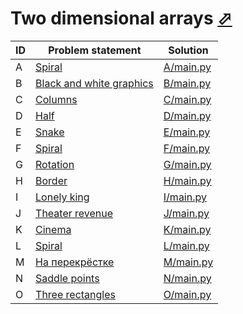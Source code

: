 # Two dimensional arrays [⬀](https://www.e-olymp.com/en/contests/9784)



| ID | Problem statement                                                   | Solution               |
|----|---------------------------------------------------------------------|------------------------|
| A  | [Spiral](https://www.e-olymp.com/en/problems/85)                    | [A/main.py](A/main.py) |
| B  | [Black and white graphics](https://www.e-olymp.com/en/problems/458) | [B/main.py](B/main.py) |
| C  | [Columns](https://www.e-olymp.com/en/problems/2322)                 | [C/main.py](C/main.py) |
| D  | [Half](https://www.e-olymp.com/en/problems/2666)                    | [D/main.py](D/main.py) |
| E  | [Snake](https://www.e-olymp.com/en/problems/2667)                   | [E/main.py](E/main.py) |
| F  | [Spiral](https://www.e-olymp.com/en/problems/2668)                  | [F/main.py](F/main.py) |
| G  | [Rotation](https://www.e-olymp.com/en/problems/2669)                | [G/main.py](G/main.py) |
| H  | [Border](https://www.e-olymp.com/en/problems/2507)                  | [H/main.py](H/main.py) |
| I  | [Lonely king](https://www.e-olymp.com/en/problems/4557)             | [I/main.py](I/main.py) |
| J  | [Theater revenue](https://www.e-olymp.com/en/problems/4749)         | [J/main.py](J/main.py) |
| K  | [Cinema](https://www.e-olymp.com/en/problems/4752)                  | [K/main.py](K/main.py) |
| L  | [Spiral](https://www.e-olymp.com/en/problems/5057)                  | [L/main.py](L/main.py) |
| M  | [На перекрёстке](https://www.e-olymp.com/en/problems/5090)          | [M/main.py](M/main.py) |
| N  | [Saddle points](https://www.e-olymp.com/en/problems/5282)           | [N/main.py](N/main.py) |
| O  | [Three rectangles](https://www.e-olymp.com/en/problems/7504)        | [O/main.py](O/main.py) |

